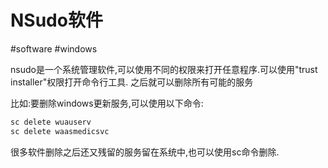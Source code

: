 # NSudo软件

#software #windows

nsudo是一个系统管理软件,可以使用不同的权限来打开任意程序.可以使用"trust installer"权限打开命令行工具. 之后就可以删除所有可能的服务

比如:要删除windows更新服务,可以使用以下命令:

```sh
sc delete wuauserv
sc delete waasmedicsvc
```



很多软件删除之后还又残留的服务留在系统中,也可以使用sc命令删除.